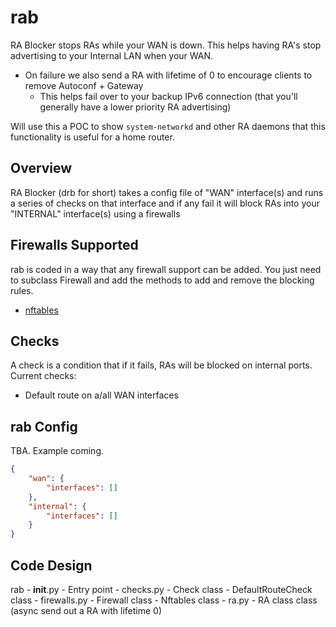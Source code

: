 # rab

RA Blocker stops RAs while your WAN is down. This helps having RA's stop
advertising to your Internal LAN when your WAN.

- On failure we also send a RA with lifetime of 0 to encourage clients to remove Autoconf + Gateway
  - This helps fail over to your backup IPv6 connection (that you'll generally have a lower priority RA advertising)

Will use this a POC to show `system-networkd` and other RA daemons that this functionality is useful for a home router.

## Overview

RA Blocker (drb for short) takes a config file of "WAN" interface(s) and runs a series of checks
on that interface and if any fail it will block RAs into your "INTERNAL" interface(s) using a firewalls

## Firewalls Supported

rab is coded in a way that any firewall support can be added. You just need to subclass Firewall and add
the methods to add and remove the blocking rules.

- [nftables](https://nftables.org/)

## Checks

A check is a condition that if it fails, RAs will be blocked on internal ports. Current checks:

- Default route on a/all WAN interfaces

## rab Config

TBA. Example coming.

```json
{
    "wan": {
        "interfaces": []
    },
    "internal": {
        "interfaces": []
    }
}
```

## Code Design

rab
    - __init__.py - Entry point
    - checks.py
        - Check class
        - DefaultRouteCheck class
    - firewalls.py
        - Firewall class
        - Nftables class
    - ra.py
        - RA class class (async send out a RA with lifetime 0)
